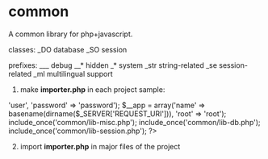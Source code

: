 common
======

A common library for php+javascript.

classes:
_DO database
_SO session

prefixes:
___		debug
__*		hidden
_*		system
_str	string-related
_se		session-related
_ml		multilingual support

1. make __importer.php__ in each project
sample:

<?php

$is_debugging = true;
set_include_path(get_include_path() . PATH_SEPARATOR . '/var/www/html');

$__db = array('user' => 'user', 'password' => 'password');
$__app = array('name' => basename(dirname($_SERVER['REQUEST_URI'])), 'root' => 'root');

include_once('common/lib-misc.php');
include_once('common/lib-db.php');
include_once('common/lib-session.php');

?>

2. import __importer.php__ in major files of the project
